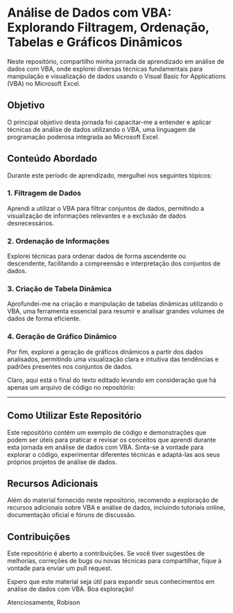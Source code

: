 # Análise de Dados com VBA: Explorando Filtragem, Ordenação, Tabelas e Gráficos Dinâmicos

Neste repositório, compartilho minha jornada de aprendizado em análise de dados com VBA, onde explorei diversas técnicas fundamentais para manipulação e visualização de dados usando o Visual Basic for Applications (VBA) no Microsoft Excel.

## Objetivo

O principal objetivo desta jornada foi capacitar-me a entender e aplicar técnicas de análise de dados utilizando o VBA, uma linguagem de programação poderosa integrada ao Microsoft Excel.

## Conteúdo Abordado

Durante este período de aprendizado, mergulhei nos seguintes tópicos:

### 1. Filtragem de Dados

Aprendi a utilizar o VBA para filtrar conjuntos de dados, permitindo a visualização de informações relevantes e a exclusão de dados desnecessários.

### 2. Ordenação de Informações

Explorei técnicas para ordenar dados de forma ascendente ou descendente, facilitando a compreensão e interpretação dos conjuntos de dados.

### 3. Criação de Tabela Dinâmica

Aprofundei-me na criação e manipulação de tabelas dinâmicas utilizando o VBA, uma ferramenta essencial para resumir e analisar grandes volumes de dados de forma eficiente.

### 4. Geração de Gráfico Dinâmico

Por fim, explorei a geração de gráficos dinâmicos a partir dos dados analisados, permitindo uma visualização clara e intuitiva das tendências e padrões presentes nos conjuntos de dados.

Claro, aqui está o final do texto editado levando em consideração que há apenas um arquivo de código no repositório:

---

## Como Utilizar Este Repositório

Este repositório contém um exemplo de código e demonstrações que podem ser úteis para praticar e revisar os conceitos que aprendi durante esta jornada em análise de dados com VBA. Sinta-se à vontade para explorar o código, experimentar diferentes técnicas e adaptá-las aos seus próprios projetos de análise de dados.

## Recursos Adicionais

Além do material fornecido neste repositório, recomendo a exploração de recursos adicionais sobre VBA e análise de dados, incluindo tutoriais online, documentação oficial e fóruns de discussão.

## Contribuições

Este repositório é aberto a contribuições. Se você tiver sugestões de melhorias, correções de bugs ou novas técnicas para compartilhar, fique à vontade para enviar um pull request.

Espero que este material seja útil para expandir seus conhecimentos em análise de dados com VBA. Boa exploração!

Atenciosamente,
Robison

